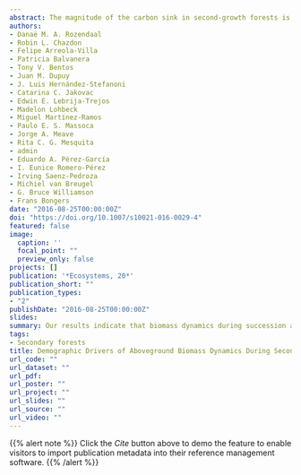 ```yaml
---
abstract: The magnitude of the carbon sink in second-growth forests is expected to vary with successional biomass dynamics resulting from tree growth, recruitment, and mortality, and with the effects of climate on these dynamics. We compare aboveground biomass dynamics of dry and wet Neotropical forests, based on monitoring data gathered over 3–16 years in forests covering the first 25 years of succession. We estimated standing biomass, annual biomass change, and contributions of tree growth, recruitment, and mortality. We also evaluated tree species’ contributions to biomass dynamics. Absolute rates of biomass change were lower in dry forests, 2.3 and 1.9 Mg ha−1 y−1, after 5–15 and 15–25 years after abandonment, respectively, than in wet forests, with 4.7 and 6.1 Mg ha−1 y−1, in the same age classes. Biomass change was largely driven by tree growth, accounting for at least 48% of biomass change across forest types and age classes. Mortality also contributed strongly to biomass change in wet forests of 5–15 years, whereas its contribution became important later in succession in dry forests. Biomass dynamics tended to be dominated by fewer species in early-successional dry than wet forests, but dominance was strong in both forest types. Overall, our results indicate that biomass dynamics during succession are faster in Neotropical wet than dry forests, with high tree mortality earlier in succession in the wet forests. Long-term monitoring of second-growth tropical forest plots is crucial for improving estimates of annual biomass change, and for enhancing understanding of the underlying mechanisms and demographic drivers.
authors:
- Danaë M. A. Rozendaal
- Robin L. Chazdon
- Felipe Arreola-Villa
- Patricia Balvanera
- Tony V. Bentos
- Juan M. Dupuy
- J. Luis Hernández-Stefanoni
- Catarina C. Jakovac
- Edwin E. Lebrija-Trejos
- Madelon Lohbeck
- Miguel Martínez-Ramos
- Paulo E. S. Massoca
- Jorge A. Meave
- Rita C. G. Mesquita
- admin
- Eduardo A. Pérez-García
- I. Eunice Romero-Pérez
- Irving Saenz-Pedroza
- Michiel van Breugel
- G. Bruce Williamson
- Frans Bongers
date: "2016-08-25T00:00:00Z"
doi: "https://doi.org/10.1007/s10021-016-0029-4"
featured: false
image:
  caption: ''
  focal_point: ""
  preview_only: false
projects: []
publication: '*Ecosystems, 20*'
publication_short: ""
publication_types:
- "2"
publishDate: "2016-08-25T00:00:00Z"
slides: 
summary: Our results indicate that biomass dynamics during succession are faster in Neotropical wet than dry forests, with high tree mortality earlier in succession in the wet forests.
tags:
- Secondary forests
title: Demographic Drivers of Aboveground Biomass Dynamics During Secondary Succession in Neotropical Dry and Wet Forests
url_code: ""
url_dataset: ""
url_pdf: 
url_poster: ""
url_project: ""
url_slides: ""
url_source: ""
url_video: ""
---
```


{{% alert note %}}
Click the *Cite* button above to demo the feature to enable visitors to import publication metadata into their reference management software.
{{% /alert %}}

